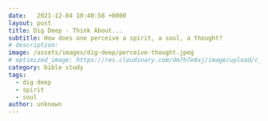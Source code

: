```yaml
---
date:   2021-12-04 10:40:58 +0000
layout: post
title: Dig Deep - Think About...
subtitle: How does one perceive a spirit, a soul, a thought? 
# description: 
image: /assets/images/dig-deep/perceive-thought.jpeg
# optimized_image: https://res.cloudinary.com/dm7h7e8xj/image/upload/c_scale,w_380/v1559821647/theme2_ylcxxz.jpg
category: bible study
tags:
  - dig deep
  - spirit
  - soul
author: unknown
---
```


<span style="display:none">
  By its output the words and actions or Creations that it produces
</span>